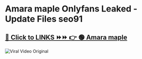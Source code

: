 
 # Amara maple Onlyfans Leaked - Update Files seo91

## <h2><a href="https://clipsfans.com/Amara_maple&ref=git">🔗 Click to LINKS ⏩⏩ 👉 🟢 Amara maple </a></h2>

<a href="https://clipsfans.com/Amara_maple&ref=git" rel="nofollow" data-target="animated-image.originalLink"><img src="https://i.ibb.co.com/xMMVF88/686577567.gif" alt="Viral Video Original" style="max-width: 100%; display: inline-block;" data-target="animated-image.originalImage"></a>

